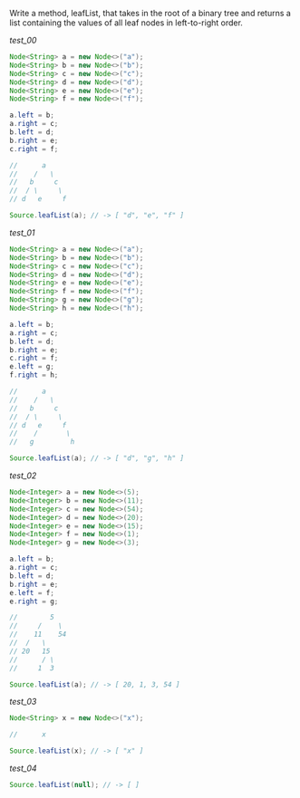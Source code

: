 Write a method, leafList, that takes in the root of a binary tree and returns a list containing the values of all leaf nodes in left-to-right order.

_test_00_

```java
Node<String> a = new Node<>("a");
Node<String> b = new Node<>("b");
Node<String> c = new Node<>("c");
Node<String> d = new Node<>("d");
Node<String> e = new Node<>("e");
Node<String> f = new Node<>("f");

a.left = b;
a.right = c;
b.left = d;
b.right = e;
c.right = f;

//      a
//    /   \
//   b     c
//  / \     \
// d   e     f

Source.leafList(a); // -> [ "d", "e", "f" ]
```

_test_01_

```java
Node<String> a = new Node<>("a");
Node<String> b = new Node<>("b");
Node<String> c = new Node<>("c");
Node<String> d = new Node<>("d");
Node<String> e = new Node<>("e");
Node<String> f = new Node<>("f");
Node<String> g = new Node<>("g");
Node<String> h = new Node<>("h");

a.left = b;
a.right = c;
b.left = d;
b.right = e;
c.right = f;
e.left = g;
f.right = h;

//      a
//    /   \
//   b     c
//  / \     \
// d   e     f
//    /       \
//   g         h

Source.leafList(a); // -> [ "d", "g", "h" ]
```

_test_02_

```java
Node<Integer> a = new Node<>(5);
Node<Integer> b = new Node<>(11);
Node<Integer> c = new Node<>(54);
Node<Integer> d = new Node<>(20);
Node<Integer> e = new Node<>(15);
Node<Integer> f = new Node<>(1);
Node<Integer> g = new Node<>(3);

a.left = b;
a.right = c;
b.left = d;
b.right = e;
e.left = f;
e.right = g;

//        5
//     /    \
//    11    54
//  /   \
// 20   15
//      / \
//     1  3

Source.leafList(a); // -> [ 20, 1, 3, 54 ]
```

_test_03_

```java
Node<String> x = new Node<>("x");

//      x

Source.leafList(x); // -> [ "x" ]
```

_test_04_

```java
Source.leafList(null); // -> [ ]
```
